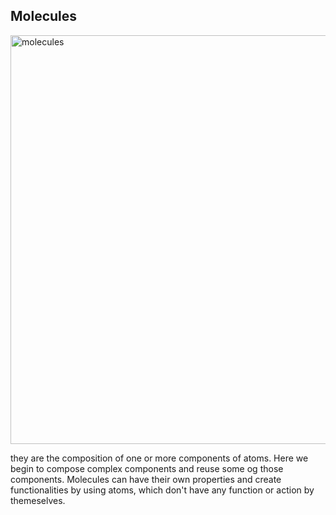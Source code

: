 ## Molecules

<!-- sm -->
<img width="654" alt="molecules" src="https://user-images.githubusercontent.com/4838076/33235103-b352cc2c-d218-11e7-84e1-17d1bc8e4517.png">

they are the composition of one or more components of atoms. Here we begin to compose complex components and reuse some og those components. Molecules can have their own properties and create functionalities by using atoms, which don't have any function or action by themeselves.
